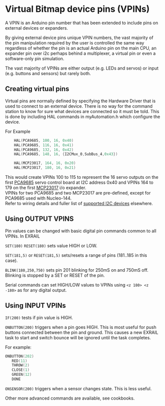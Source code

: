 # Virtual Bitmap device pins (VPINs)

A VPIN is an Arduino pin number that has been extended to include pins on external devices or expanders.

By giving external device pins unique VPIN numbers, the vast majority of the pin manipulation required by the user is controlled the same way regardless of whether the pin is an actual Arduino pin on the main CPU, an expander pin over i2c perhaps behind a multiplexer, a virtual pin or even a software-only pin simulation.

The vast majority of VPINs are either output (e.g. LEDs and servos) or input (e.g. buttons and sensors) but rarely both.  

## Creating virtual pins

Virtual pins are normally defined by specifying the Hardware Driver that is used to connect to an external device. There is no way for the command station to know for sure what devices are connected so it must be told. This is done by including HAL commands in myAutomation.h which configure the device.

For Example

```cpp
    HAL(PCA9685, 100, 16, 0x40) 
    HAL(PCA9685, 116, 16, 0x41) 
    HAL(PCA9685, 132, 16, 0x42) 
    HAL(PCA9685, 148, 16, {I2CMux_0,SubBus_4,0x43})

    HAL(MCP23017, 164, 16, 0x20) 
    HAL(MCP23017, 180, 16, 0x21) 
```

This would create VPINs 100 to 115 to represent the 16 servo outputs on the first [PCA9685](?PCA9685) servo control board at I2C address 0x40 and VPINs 164 to 179 on the first [MCP23017](?MCP23017) i/o expander.  
VPINs for two PCA9685 and two MCP23017 are pre-defined, except for PCA9685 used with Nucleo-144.  
Refer to wiring details and fuller list of [supported I2C devices](#) elsewhere.

## Using OUTPUT VPINS

Pin values can be changed with basic digital pin commands common to all VPINs.  In EXRAIL

`SET(180)` `RESET(180)`  sets value HIGH or LOW.

`SET(181,5)` or `RESET(181,5)`  sets/resets a range of pins (181..185 in this case).

`BLINK(180,250,750)` sets pin 201 blinking for 250mS on and 750mS off. Blinking is stopped by a SET or RESET of the pin.

Serial commands can set HIGH/LOW values to VPINs using `<z 180> <z -180>` as for any digital output.

## Using INPUT VPINs

`IF(200)` tests if pin value is HIGH.

`ONBUTTON(200)` triggers when a pin goes HIGH. This is most useful for push buttons connected between the pin and ground. This causes a new EXRAIL task to start and switch bounce will be ignored until the task completes.

For example:

```cpp
ONBUTTON(202) 
   RED(11) 
   THROW(2)
   CLOSE(1)
   GREEN(12)
   DONE
```

`ONSENSOR(200)` triggers when a sensor changes state. This is less useful.

Other more advanced commands are available, see cookbooks.
